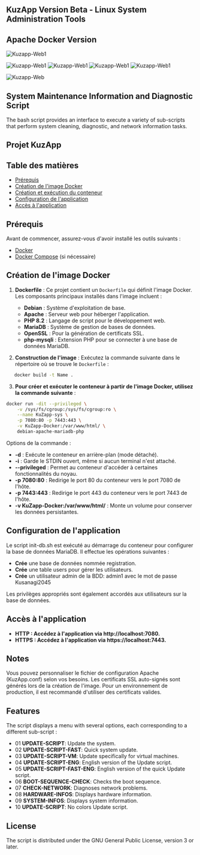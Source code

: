 
## KuzApp Version Beta - Linux System Administration Tools 

## Apache Docker Version

![Kuzapp-Web1](kuzapp-images/kuzappTagsDockerHub.png)

![Kuzapp-Web1](kuzapp-images/login1.png)
![Kuzapp-Web1](kuzapp-images/login2.png)
![Kuzapp-Web1](kuzapp-images/login3.png)
![Kuzapp-Web1](kuzapp-images/login4.png)

![Kuzapp-Web](kuzapp-images/app-kuzapp.png)

## System Maintenance Information and Diagnostic Script
The bash script provides an interface to execute a variety of sub-scripts that perform system cleaning, diagnostic, and network information tasks.

## Projet KuzApp

## Table des matières
- [Prérequis](#prérequis)
- [Création de l'image Docker](#création-de-limage-docker)
- [Création et exécution du conteneur](#création-et-exécution-du-conteneur)
- [Configuration de l'application](#configuration-de-lapplication)
- [Accès à l'application](#accès-à-lapplication)

## Prérequis

Avant de commencer, assurez-vous d'avoir installé les outils suivants :
- [Docker](https://www.docker.com/get-started)
- [Docker Compose](https://docs.docker.com/compose/install/) (si nécessaire)

## Création de l'image Docker

1. **Dockerfile** : Ce projet contient un `Dockerfile` qui définit l'image Docker.
   Les composants principaux installés dans l'image incluent :
   
   - **Debian** : Système d'exploitation de base.
   - **Apache** : Serveur web pour héberger l'application.
   - **PHP 8.2** : Langage de script pour le développement web.
   - **MariaDB** : Système de gestion de bases de données.
   - **OpenSSL** : Pour la génération de certificats SSL.
   - **php-mysqli** : Extension PHP pour se connecter à une base de données MariaDB.

3. **Construction de l'image** :
   Exécutez la commande suivante dans le répertoire où se trouve le `Dockerfile` :

```bash
   docker build -t Name .
```
   
3. **Pour créer et exécuter le conteneur à partir de l'image Docker, utilisez la commande suivante** :

```bash
docker run -dit --privileged \
    -v /sys/fs/cgroup:/sys/fs/cgroup:ro \
    --name KuZapp-sys \
    -p 7080:80 -p 7443:443 \
    -v KuZapp-Docker:/var/www/html/ \
    debian-apache-mariadb-php
```

 Options de la commande :
- **-d** : Exécute le conteneur en arrière-plan (mode détaché).
- **-i** : Garde le STDIN ouvert, même si aucun terminal n'est attaché.
- **--privileged** : Permet au conteneur d'accéder à certaines fonctionnalités du noyau.
- **-p 7080:80** : Redirige le port 80 du conteneur vers le port 7080 de l'hôte.
- **-p 7443:443** : Redirige le port 443 du conteneur vers le port 7443 de l'hôte.
- **-v KuZapp-Docker:/var/www/html/** : Monte un volume pour conserver les données persistantes.

## Configuration de l'application

Le script init-db.sh est exécuté au démarrage du conteneur pour configurer la base de données MariaDB. Il effectue les opérations suivantes :

   - **Crée** une base de données nommée registration.
   - **Crée** une table users pour gérer les utilisateurs.
   - **Crée** un utilisateur admin de la BDD: admin1 avec le mot de passe Kusanagi2045

Les privilèges appropriés sont également accordés aux utilisateurs sur la base de données.

## Accès à l'application

   - **HTTP : Accédez à l'application via http://localhost:7080.**
   - **HTTPS : Accédez à l'application via https://localhost:7443.**

## Notes

   Vous pouvez personnaliser le fichier de configuration Apache (KuzApp.conf) selon vos besoins.
   Les certificats SSL auto-signés sont générés lors de la création de l'image. Pour un environnement de production, il est recommandé d'utiliser des certificats valides.  
    
## Features
The script displays a menu with several options, each corresponding to a different sub-script :

  + 01 **UPDATE-SCRIPT**: Update the system.
  + 02 **UPDATE-SCRIPT-FAST**: Quick system update.
  + 03 **UPDATE-SCRIPT-VM**: Update specifically for virtual machines.
  + 04 **UPDATE-SCRIPT-ENG**: English version of the Update script.
  + 05 **UPDATE-SCRIPT-FAST-ENG**: English version of the quick Update script.
  + 06 **BOOT-SEQUENCE-CHECK**: Checks the boot sequence.
  + 07 **CHECK-NETWORK**: Diagnoses network problems.
  + 08 **HARDWARE-INFOS**: Displays hardware information.
  + 09 **SYSTEM-INFOS**: Displays system information.
  + 10 **UPDATE-SCRIPT**: No colors Update script.

## License
The script is distributed under the GNU General Public License, version 3 or later.

